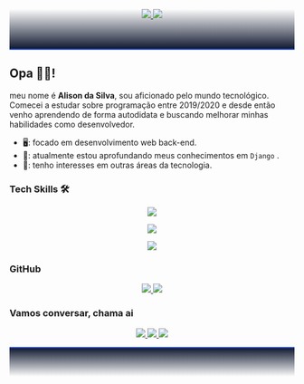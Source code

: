<div style="height: 70px;background: linear-gradient(transparent,#121a31);border-bottom:2px solid #1d48fc;margin-bottom: 10px;">
<p align="center">
    <a href="https://github.com/imalisoon" >
        <img src="https://skillicons.dev/icons?i=github&theme=dark">
    </a>
    <a href="https://linkedin.com/in/alison-silva-434972201" >
        <img src="https://skillicons.dev/icons?i=linkedin&theme=dark">
    </a>
</p>
</div>

## Opa 👋🏾!
meu nome é **Alison da Silva**, sou aficionado pelo mundo tecnológico. Comecei a estudar sobre programação entre 2019/2020 e desde então venho aprendendo de forma autodidata e buscando melhorar minhas habilidades como desenvolvedor.

- 🖥️: focado em desenvolvimento web back-end.
- 🌱: atualmente estou aprofundando meus conhecimentos em ` Django ` .
- 🔎: tenho interesses em outras áreas da tecnologia.

### Tech Skills 🛠️
<p align="center">
    <a>
        <img src="https://skillicons.dev/icons?i=python,django&theme=dark">
    </a>
</p>
<p align="center">
    <a>
        <img src="https://skillicons.dev/icons?i=html,css,javascript&theme=dark">
    </a>
</p>
<p align="center">
    <a>
        <img src="https://skillicons.dev/icons?i=linux,git,neovim,sqlite&theme=dark">
    </a>
</p>

### GitHub
<p align="center">
    <a href="">
        <img src="https://github-readme-stats.vercel.app/api?username=imalisoon&show_icons=true&theme=github_dark">
    </a>
    <a href="">
        <img src="https://github-readme-stats.vercel.app/api/top-langs/?username=imalisoon&layout=compact&theme=github_dark">
    </a>
</p>

### Vamos conversar, chama ai 
<p align="center">
    <a href="https://discord.gg/@imalisoon">
        <img src="https://img.shields.io/badge/@imalisoon-7289DA?style=for-the-badge&logo=discord&logoColor=white">
    </a>
    <a href="https://twitter.com/imalisoon_">
        <img src="https://img.shields.io/badge/@imalisoon__-1DA1F2?style=for-the-badge&logo=twitter&logoColor=white">
    </a>
    <a href="mailto: alisondasilva291103@gmail.com">
        <img src="https://img.shields.io/badge/Gmail-D14836?style=for-the-badge&logo=gmail&logoColor=white">
    </a>
</p>

<div style="height: 50px;background: linear-gradient(#121a31, transparent);border-top:2px solid #1d48fc;margin-top: 10px;"></div>
